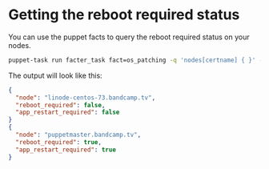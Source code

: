 # Getting the reboot required status

You can use the puppet facts to query the reboot required status on your nodes.


```bash
puppet-task run facter_task fact=os_patching -q 'nodes[certname] { }' --format json  | jq '.items[] | {node: .name, reboot_required: .results.os_patching.reboots.reboot_required, app_restart_required: .results.os_patching.reboots.app_restart_required}'
```

The output will look like this:
```json
{
  "node": "linode-centos-73.bandcamp.tv",
  "reboot_required": false,
  "app_restart_required": false
}
{
  "node": "puppetmaster.bandcamp.tv",
  "reboot_required": true,
  "app_restart_required": true
}
```
